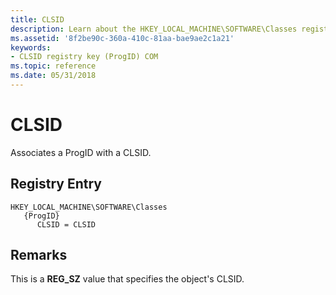 ```yaml
---
title: CLSID
description: Learn about the HKEY_LOCAL_MACHINE\SOFTWARE\Classes registry key, which associates a ProgID with a CLSID.
ms.assetid: '8f2be90c-360a-410c-81aa-bae9ae2c1a21'
keywords:
- CLSID registry key (ProgID) COM
ms.topic: reference
ms.date: 05/31/2018
---
```


# CLSID

Associates a ProgID with a CLSID.

## Registry Entry

```
HKEY_LOCAL_MACHINE\SOFTWARE\Classes
   {ProgID}
      CLSID = CLSID
```

## Remarks

This is a **REG\_SZ** value that specifies the object's CLSID.

 

 




